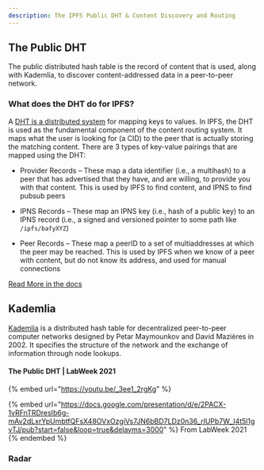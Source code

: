 ```yaml
---
description: The IPFS Public DHT & Content Discovery and Routing
---
```


## The Public DHT
The public distributed hash table is the record of content that is used, along with Kademlia, to discover content-addressed data in a peer-to-peer network.

### What does the DHT do for IPFS?
A [DHT is a distributed system](https://medium.com/coinmonks/a-brief-overview-of-kademlia-and-its-use-in-various-decentralized-platforms-da08a7f72b8f) for mapping keys to values. In IPFS, the DHT is used as the fundamental component of the content routing system. It maps what the user is looking for (a CID) to the peer that is actually storing the matching content. There are 3 types of key-value pairings that are mapped using the DHT:

* Provider Records – These map a data identifier (i.e., a multihash) to a peer that has advertised that they have, and are willing, to provide you with that content. This is used by IPFS to find content, and IPNS to find pubsub peers

* IPNS Records – These map an IPNS key (i.e., hash of a public key) to an IPNS record (i.e., a signed and versioned pointer to some path like `/ipfs/bafyXYZ`)

* Peer Records – These map a peerID to a set of multiaddresses at which the peer may be reached. This is
used by IPFS when we know of a peer with content, but do not know its address, and used for manual connections

[Read More in the docs](https://docs.ipfs.io/concepts/dht)

## Kademlia

[Kademlia](https://en.wikipedia.org/wiki/Kademlia) is a distributed hash table for decentralized peer-to-peer computer networks designed by Petar Maymounkov and David Mazières in 2002. It specifies the structure of the network and the exchange of information through node lookups.
#### The Public DHT | LabWeek 2021 <!-- Who Presented?  -->
<!-- Add a context paragraph-- The DHT keeps the IPFS Network of Peers Connected... -->

{% embed url="https://youtu.be/_3ee1_2rgKg" %}

{% embed url="<https://docs.google.com/presentation/d/e/2PACX-1vRFnTRDresIb6g-mAv2dLxrYpUmbtfQFsX48OVxOzgiVs7JN6bBD7LDz0n36_rIUPb7W_I4t5l1gvTJ/pub?start=false&loop=true&delayms=3000>" %}
From LabWeek 2021
{% endembed %}

<!-- Link to public copy of Slides: https://docs.google.com/presentation/d/1NJMonh2YolwKSpwEt61lU2YdvUswDAFhErn4RJwCVh0/edit#slide=id.p -->


### Radar
<!-- Add a paragraph  -->
